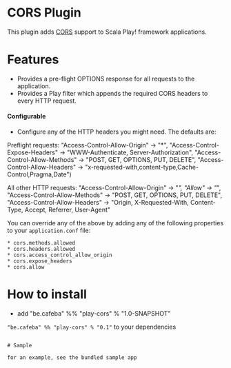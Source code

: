 # CORS Plugin

This plugin adds [CORS](http://en.wikipedia.org/wiki/Cross-origin_resource_sharing) support to Scala Play! framework applications.

# Features

* Provides a pre-flight OPTIONS response for all requests to the application. 
* Provides a Play filter which appends the required CORS headers to every HTTP request.

#### Configurable


* Configure any of the HTTP headers you might need. The defaults are:

Preflight requests:
"Access-Control-Allow-Origin" -> "*",
"Access-Control-Expose-Headers" -> "WWW-Authenticate, Server-Authorization",
"Access-Control-Allow-Methods" -> "POST, GET, OPTIONS, PUT, DELETE",
"Access-Control-Allow-Headers" -> "x-requested-with,content-type,Cache-Control,Pragma,Date")

All other HTTP requests:
"Access-Control-Allow-Origin" -> "*",
"Allow" -> "*",
"Access-Control-Allow-Methods" -> "POST, GET, OPTIONS, PUT, DELETE",
"Access-Control-Allow-Headers" -> "Origin, X-Requested-With, Content-Type, Accept, Referrer, User-Agent"

You can override any of the above by adding any of the following properties to your `application.conf` file:

    * cors.methods.allowed
    * cors.headers.allowed
    * cors.access_control_allow_origin
    * cors.expose_headers
    * cors.allow



# How to install

* add
"be.cafeba" %% "play-cors" % "1.0-SNAPSHOT"

```"be.cafeba" %% "play-cors" % "0.1"``` to your dependencies

```

# Sample

for an example, see the bundled sample app
